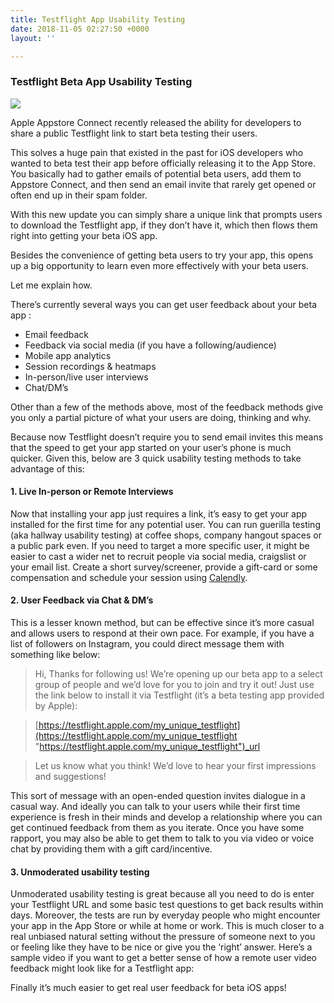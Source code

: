 ```yaml
---
title: Testflight App Usability Testing
date: 2018-11-05 02:27:50 +0000
layout: ''

---
```

### Testflight Beta App Usability Testing 

![](https://cdn-images-1.medium.com/max/1000/1*USemx54n2Xd2_NapUlY5YA.png)

Apple Appstore Connect recently released the ability for developers to share a public Testflight link to start beta testing their users.

This solves a huge pain that existed in the past for iOS developers who wanted to beta test their app before officially releasing it to the App Store. You basically had to gather emails of potential beta users, add them to Appstore Connect, and then send an email invite that rarely get opened or often end up in their spam folder.

With this new update you can simply share a unique link that prompts users to download the Testflight app, if they don’t have it, which then flows them right into getting your beta iOS app.

Besides the convenience of getting beta users to try your app, this opens up a big opportunity to learn even more effectively with your beta users.

Let me explain how.

There’s currently several ways you can get user feedback about your beta app :

* Email feedback
* Feedback via social media (if you have a following/audience)
* Mobile app analytics
* Session recordings & heatmaps
* In-person/live user interviews
* Chat/DM’s

Other than a few of the methods above, most of the feedback methods give you only a partial picture of what your users are doing, thinking and why. 

Because now Testflight doesn’t require you to send email invites this means that the speed to get your app started on your user’s phone is much quicker. Given this, below are 3 quick usability testing methods to take advantage of this:

#### 1. Live In-person or Remote Interviews

Now that installing your app just requires a link, it’s easy to get your app installed for the first time for any potential user. You can run guerilla testing (aka hallway usability testing) at coffee shops, company hangout spaces or a public park even. If you need to target a more specific user, it might be easier to cast a wider net to recruit people via social media, craigslist or your email list. Create a short survey/screener, provide a gift-card or some compensation and schedule your session using [Calendly](http://www.calendly.com).

#### **2. User Feedback via Chat & DM’s**

This is a lesser known method, but can be effective since it’s more casual and allows users to respond at their own pace. For example, if you have a list of followers on Instagram, you could direct message them with something like below:

> Hi, Thanks for following us! We’re opening up our beta app to a select group of people and we’d love for you to join and try it out! Just use the link below to install it via Testflight (it’s a beta testing app provided by Apple):

> [https://testflight.apple.com/my_unique_testflight](https://testflight.apple.com/my_unique_testflight "https://testflight.apple.com/my_unique_testflight")_url

> Let us know what you think! We’d love to hear your first impressions and suggestions!

This sort of message with an open-ended question invites dialogue in a casual way. And ideally you can talk to your users while their first time experience is fresh in their minds and develop a relationship where you can get continued feedback from them as you iterate. Once you have some rapport, you may also be able to get them to talk to you via video or voice chat by providing them with a gift card/incentive.

#### 3. Unmoderated usability testing

Unmoderated usability testing is great because all you need to do is enter your Testflight URL and some basic test questions to get back results within days. Moreover, the tests are run by everyday people who might encounter your app in the App Store or while at home or work. This is much closer to a real unbiased natural setting without the pressure of someone next to you or feeling like they have to be nice or give you the ‘right’ answer. Here’s a sample video if you want to get a better sense of how a remote user video feedback might look like for a Testflight app:




Finally it’s much easier to get real user feedback for beta iOS apps!